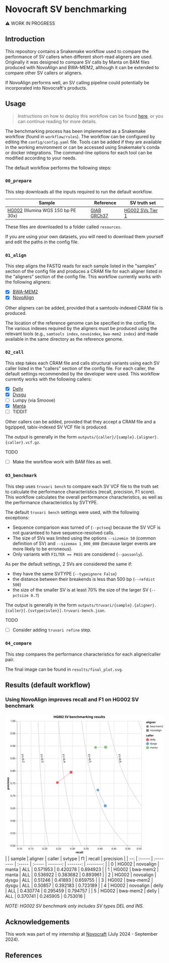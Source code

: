 # Novocraft SV benchmarking

:warning: WORK IN PROGRESS

## Introduction

This repository contains a Snakemake workflow used to compare the performance of SV callers when different short-read aligners are used. Originally it was designed to compare SV calls by Manta on BAM files produced with NovoAlign and BWA-MEM2, although it can be extended to compare other SV callers or aligners.

If NovoAlign performs well, an SV calling pipeline could potentially be incorporated into Novocraft's products.

## Usage

> Instructions on how to deploy this workflow can be found [here](https://snakemake.github.io/snakemake-workflow-catalog?repo=jsquaredosquared/novocraft-sv-benchmarking), or you can continue reading for more details.

The benchmarking process has been implemented as a Snakemake workflow (found in `workflow/rules`). The workflow can be configured by editing the `config/config.yaml` file. Tools can be added if they are available in the working environment or can be accessed using Snakemake's conda or docker integrations. The command-line options for each tool can be modified according to your needs.

The default workflow performs the following steps:

### `00_prepare`

This step downloads all the inputs required to run the default workflow.

| Sample                                                                                            | Reference                                                                                          | SV truth set                                                                                                                        |
| ------------------------------------------------------------------------------------------------- | -------------------------------------------------------------------------------------------------- | ----------------------------------------------------------------------------------------------------------------------------------- |
| [HG002](https://github.com/human-pangenomics/HG002_Data_Freeze_v1.0) (Illumina WGS 150 bp PE 30x) | [GIAB GRCh37](https://ftp-trace.ncbi.nlm.nih.gov/ReferenceSamples/giab/release/references/GRCh37/) | [HG002 SVs Tier 1](https://ftp-trace.ncbi.nlm.nih.gov/ReferenceSamples/giab/release/AshkenazimTrio/HG002_NA24385_son/NIST_SV_v0.6/) |

These files are downloaded to a folder called `resources`.

If you are using your own datasets, you will need to download them yourself and edit the paths in the config file.

### `01_align`

This step aligns the FASTQ reads for each sample listed in the "samples" section of the config file and produces a CRAM file for each aligner listed in the "aligners" section of the config file. This workflow currently works with the following aligners:

- [x] [BWA-MEM2](https://github.com/bwa-mem2/bwa-mem2)
- [x] [NovoAlign](https://www.novocraft.com/products/novoalign/)

Other aligners can be added, provided that a samtools-indexed CRAM file is produced.

The location of the reference genome can be specified in the config file. The various indexes required by the aligners must be produced using the relevant tools (e.g., `samtools index`, `novoindex`, `bwa-mem2 index`) and made available in the same directory as the reference genome.

### `02_call`

This step takes each CRAM file and calls structural variants using each SV caller listed in the "callers" section of the config file. For each caller, the default settings recommended by the developer were used. This workflow currently works with the following callers:

- [x] [Delly](https://github.com/dellytools/delly)
- [x] [Dysgu](https://github.com/kcleal/dysgu)
- [ ] Lumpy (via Smoove)
- [x] [Manta](https://github.com/Illumina/manta)
- [ ] TIDDIT

Other callers can be added, provided that they accept a CRAM file and a bgzipped, tabix-indexed SV VCF file is produced.

The output is generally in the form `outputs/{caller}/{sample}.{aligner}.{caller}.vcf.gz`.

TODO

- [ ] Make the workflow work with BAM files as well.

### `03_benchmark`

This step uses `truvari bench` to compare each SV VCF file to the truth set to calculate the performance characteristics (recall, precision, F1 score). This workflow calculates the overall performance characteristics, as well as the performance characteristics by SVTYPE.

The default `truvari bench` settings were used, with the following exceptions:

- Sequence comparison was turned of (`--pctseq`) because the SV VCF is not guaranteed to have sequence-resolved calls.
- The size of SVs was limited using the options `--sizemin 50` (common definition of SV) and `--sizemax 1_000_000` (because larger events are more likely to be erroneous).
- Only variants with `FILTER == PASS` are considered (`--passonly`).

As per the default settings, 2 SVs are considered the same if:

- they have the same SVTYPE (`--typeignore False`)
- the distance between their breakends is less than 500 bp (`--refdist 500`)
- the size of the smaller SV is at least 70% the size of the larger SV (`--pctsize 0.7`)

The output is generally in the form `outputs/truvari/{sample}.{aligner}.{caller}[.{svtype|svlen}].truvari-bench.json`.

TODO

- [ ] Consider adding `truvari refine` step.

### `04_compare`

This step compares the performance characteristics for each aligner/caller pair.

The final image can be found in `results/final_plot.svg`.

## Results (default workflow)

### Using NovoAlign improves recall and F1 on HG002 SV benchmark

![Results plot](results/final_plot.svg)
|     | sample | aligner   | caller | svtype |       f1 |   recall | precision |
| --: | :----- | :-------- | :----- | :----- | -------: | -------: | --------: |
|   0 | HG002  | novoalign | manta  | ALL    | 0.571953 | 0.420278 |  0.894923 |
|   1 | HG002  | bwa-mem2  | manta  | ALL    | 0.536922 | 0.383682 |  0.893961 |
|   2 | HG002  | novoalign | dysgu  | ALL    |  0.51246 |  0.41893 |  0.659755 |
|   3 | HG002  | bwa-mem2  | dysgu  | ALL    |  0.50857 | 0.392183 |  0.723189 |
|   4 | HG002  | novoalign | delly  | ALL    | 0.430774 | 0.295459 |  0.794757 |
|   5 | HG002  | bwa-mem2  | delly  | ALL    | 0.370741 | 0.245905 |  0.753016 |

_NOTE: HG002 SV benchmark only includes SV types DEL and INS._

## Acknowledgements

This work was part of my internship at [Novocraft](novocraft.com) (July 2024 - September 2024).

## References
